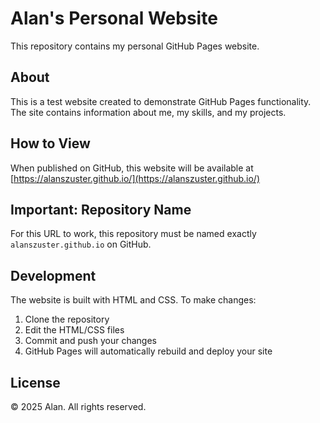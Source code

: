 # Alan's Personal Website

This repository contains my personal GitHub Pages website.

## About

This is a test website created to demonstrate GitHub Pages functionality. The site contains information about me, my skills, and my projects.

## How to View

When published on GitHub, this website will be available at [https://alanszuster.github.io/](https://alanszuster.github.io/)

## Important: Repository Name

For this URL to work, this repository must be named exactly `alanszuster.github.io` on GitHub.

## Development

The website is built with HTML and CSS. To make changes:

1. Clone the repository
2. Edit the HTML/CSS files
3. Commit and push your changes
4. GitHub Pages will automatically rebuild and deploy your site

## License

© 2025 Alan. All rights reserved.
